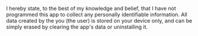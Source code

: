 I hereby state, to the best of my knowledge and belief, that I have not programmed this app to collect any personally identifiable information. All data created by the you (the user) is stored on your device only, and can be simply erased by clearing the app's data or uninstalling it.
